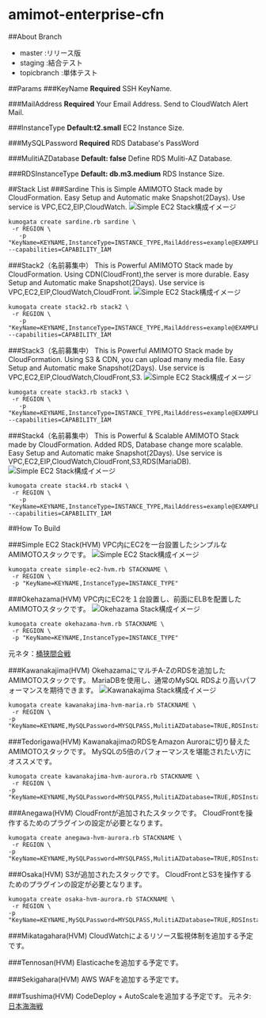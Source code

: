 # amimot-enterprise-cfn
##About Branch

- master :リリース版
- staging :結合テスト
- topicbranch :単体テスト

##Params
###KeyName
**Required**
SSH KeyName.

###MailAddress
**Required**
Your Email Address.
Send to CloudWatch Alert Mail.

###InstanceType
**Default:t2.small**
EC2 Instance Size.

###MySQLPassword
**Required**
RDS Database's PassWord

###MulitiAZDatabase
**Default: false**
Define RDS Muliti-AZ Database.

###RDSInstanceType
**Default: db.m3.medium**
RDS Instance Size.

##Stack List
###Sardine
This is Simple AMIMOTO Stack made by CloudFormation.
Easy Setup and Automatic make Snapshot(2Days).
Use service is VPC,EC2,EIP,CloudWatch.
![Simple EC2 Stack構成イメージ](img/simple-ec2.png "Simple EC2 Stack構成イメージ")
```
kumogata create sardine.rb sardine \
 -r REGION \
   -p "KeyName=KEYNAME,InstanceType=INSTANCE_TYPE,MailAddress=example@EXAMPLE.COM"  --capabilities=CAPABILITY_IAM
```

###Stack2（名前募集中）
This is Powerful AMIMOTO Stack made by CloudFormation.
Using CDN(CloudFront),the server is more durable.
Easy Setup and Automatic make Snapshot(2Days).
Use service is VPC,EC2,EIP,CloudWatch,CloudFront.
![Simple EC2 Stack構成イメージ](img/simple-ec2.png "Simple EC2 Stack構成イメージ")
```
kumogata create stack2.rb stack2 \
 -r REGION \
   -p "KeyName=KEYNAME,InstanceType=INSTANCE_TYPE,MailAddress=example@EXAMPLE.COM"  --capabilities=CAPABILITY_IAM
```

###Stack3（名前募集中）
This is Powerful AMIMOTO Stack made by CloudFormation.
Using S3 & CDN, you can upload many media file.
Easy Setup and Automatic make Snapshot(2Days).
Use service is VPC,EC2,EIP,CloudWatch,CloudFront,S3.
![Simple EC2 Stack構成イメージ](img/simple-ec2.png "Simple EC2 Stack構成イメージ")
```
kumogata create stack3.rb stack3 \
 -r REGION \
   -p "KeyName=KEYNAME,InstanceType=INSTANCE_TYPE,MailAddress=example@EXAMPLE.COM"  --capabilities=CAPABILITY_IAM
```

###Stack4（名前募集中）
This is Powerful & Scalable AMIMOTO Stack made by CloudFormation.
Added RDS, Database change more scalable.
Easy Setup and Automatic make Snapshot(2Days).
Use service is VPC,EC2,EIP,CloudWatch,CloudFront,S3,RDS(MariaDB).
![Simple EC2 Stack構成イメージ](img/simple-ec2.png "Simple EC2 Stack構成イメージ")
```
kumogata create stack4.rb stack4 \
 -r REGION \
   -p "KeyName=KEYNAME,InstanceType=INSTANCE_TYPE,MailAddress=example@EXAMPLE.COM,MySQLPassword=MYSQLPASS,MulitiAZDatabase=true,RDSInstanceType=DB_INSTANCE_TYPE"  --capabilities=CAPABILITY_IAM
```

##How To Build

###Simple EC2 Stack(HVM)
VPC内にEC2を一台設置したシンプルなAMIMOTOスタックです。
![Simple EC2 Stack構成イメージ](img/simple-ec2.png "Simple EC2 Stack構成イメージ")
```
kumogata create simple-ec2-hvm.rb STACKNAME \
 -r REGION \
 -p "KeyName=KEYNAME,InstanceType=INSTANCE_TYPE"
```

###Okehazama(HVM)
VPC内にEC2を１台設置し、前面にELBを配置したAMIMOTOスタックです。
![Okehazama Stack構成イメージ](img/Okehazama.png "Okehazama Stack構成イメージ")
```
kumogata create okehazama-hvm.rb STACKNAME \
 -r REGION \
 -p "KeyName=KEYNAME,InstanceType=INSTANCE_TYPE"
```
元ネタ：[桶狭間合戦](https://ja.wikipedia.org/wiki/%E6%A1%B6%E7%8B%AD%E9%96%93%E3%81%AE%E6%88%A6%E3%81%84)

###Kawanakajima(HVM)
OkehazamaにマルチA-ZのRDSを追加したAMIMOTOスタックです。
MariaDBを使用し、通常のMySQL RDSより高いパフォーマンスを期待できます。
![Kawanakajima Stack構成イメージ](img/Kawanakajima.png "Kawanakajima Stack構成イメージ")
```
kumogata create kawanakajima-hvm-maria.rb STACKNAME \
 -r REGION \
-p "KeyName=KEYNAME,MySQLPassword=MYSQLPASS,MulitiAZDatabase=TRUE,RDSInstanceType=DB_INSTANCE_TYPE,InstanceType=EC2_INSTANCE_TYPE"
```
###Tedorigawa(HVM)
KawanakajimaのRDSをAmazon Auroraに切り替えたAMIMOTOスタックです。
MySQLの5倍のパフォーマンスを堪能されたい方にオススメです。
```
kumogata create kawanakajima-hvm-aurora.rb STACKNAME \
 -r REGION \
-p "KeyName=KEYNAME,MySQLPassword=MYSQLPASS,MulitiAZDatabase=TRUE,RDSInstanceType=DB_INSTANCE_TYPE,InstanceType=EC2_INSTANCE_TYPE"
```

###Anegawa(HVM)
CloudFrontが追加されたスタックです。
CloudFrontを操作するためのプラグインの設定が必要となります。
```
kumogata create anegawa-hvm-aurora.rb STACKNAME \
 -r REGION \
-p "KeyName=KEYNAME,MySQLPassword=MYSQLPASS,MulitiAZDatabase=TRUE,RDSInstanceType=DB_INSTANCE_TYPE,InstanceType=EC2_INSTANCE_TYPE"
```

###Osaka(HVM)
S3が追加されたスタックです。
CloudFrontとS3を操作するためのプラグインの設定が必要となります。
```
kumogata create osaka-hvm-aurora.rb STACKNAME \
 -r REGION \
-p "KeyName=KEYNAME,MySQLPassword=MYSQLPASS,MulitiAZDatabase=TRUE,RDSInstanceType=DB_INSTANCE_TYPE,InstanceType=EC2_INSTANCE_TYPE"
```

###Mikatagahara(HVM)
CloudWatchによるリソース監視体制を追加する予定です。

###Tennosan(HVM)
Elasticacheを追加する予定です。

###Sekigahara(HVM)
AWS WAFを追加する予定です。

###Tsushima(HVM)
CodeDeploy + AutoScaleを追加する予定です。
元ネタ:[日本海海戦](https://ja.wikipedia.org/wiki/%E6%97%A5%E6%9C%AC%E6%B5%B7%E6%B5%B7%E6%88%A6)
